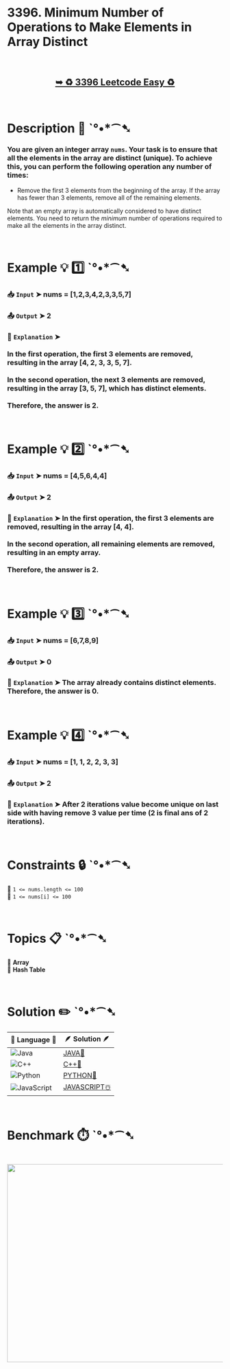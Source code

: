 # 3396. Minimum Number of Operations to Make Elements in Array Distinct

</br>

<h2 align="center"> 

<a href="https://leetcode.com/problems/minimum-number-of-operations-to-make-elements-in-array-distinct/description/?envType=daily-question&envId=2025-04-08"><strong>➥ ♻️ 3396 Leetcode Easy ♻️ </strong></a>
</h2>

</br>

# Description 📜 ˋ°•*⁀➷

### You are given an integer array `nums`. Your task is to ensure that all the elements in the array are distinct (unique). To achieve this, you can perform the following operation any number of times:

- Remove the first 3 elements from the beginning of the array.  If the array has fewer than 3 elements, remove all of the remaining elements.

Note that an empty array is automatically considered to have distinct elements. You need to return the *minimum* number of operations required to make all the elements in the array distinct.

</br>

# Example 💡 1️⃣ ˋ°•*⁀➷

  ### 📥 `Input`  ➤ nums = [1,2,3,4,2,3,3,5,7]

  ### 📤 `Output`  ➤ 2

  ### 🔦 `Explanation`  ➤</br></br>In the first operation, the first 3 elements are removed, resulting in the array [4, 2, 3, 3, 5, 7].</br></br>In the second operation, the next 3 elements are removed, resulting in the array [3, 5, 7], which has distinct elements.</br></br>Therefore, the answer is 2.

</br>

# Example 💡 2️⃣ ˋ°•*⁀➷

  ### 📥 `Input` ➤ nums = [4,5,6,4,4]

  ### 📤 `Output`  ➤ 2

  ### 🔦 `Explanation` ➤ In the first operation, the first 3 elements are removed, resulting in the array [4, 4].</br></br>In the second operation, all remaining elements are removed, resulting in an empty array.</br></br>Therefore, the answer is 2.

</br>

# Example 💡 3️⃣ ˋ°•*⁀➷

  ### 📥 `Input` ➤ nums = [6,7,8,9]

  ### 📤 `Output`  ➤ 0

  ### 🔦 `Explanation`  ➤ The array already contains distinct elements. Therefore, the answer is 0.

</br>

# Example 💡 4️⃣ ˋ°•*⁀➷

   ### 📥 `Input`  ➤ nums = [1, 1, 2, 2, 3, 3]

   ### 📤 `Output`  ➤ 2

   ### 🔦 `Explanation`  ➤ After 2 iterations value become unique on last side with having remove 3 value per time (2 is final ans of 2 iterations).

</br>

# Constraints 🔒 ˋ°•*⁀➷

🔹 `1 <= nums.length <= 100` </br>
🔹 `1 <= nums[i] <= 100` </br>

</br>

# Topics 📋 ˋ°•*⁀➷

🔸 **Array**  </br>
🔸 **Hash Table**  </br>

</br>

# Solution ✏️ ˋ°•*⁀➷

| 📒 Language 📒  | 🪶 Solution 🪶 |
| ------------- | ------------- |
|  ![Java](https://img.shields.io/badge/java-%23ED8B00.svg?style=for-the-badge&logo=openjdk&logoColor=white)  | [JAVA🍁](https://github.com/Prakhar-002/LEETCODE/blob/main/%F0%9F%8D%84%20Daily%20Challenge%202025%20%F0%9F%8D%B3/%F0%9F%94%AC%20Examine%20Thoroughly%20%F0%9F%A7%AC/04%20Apr%20%E2%98%94/08%20-%2004%20-%202025%20---%203396.%20Minimum%20Number%20of%20Operations%20to%20Make%20Elements%20in%20Array%20Distinct%20%E2%98%83%EF%B8%8F%20%F0%9F%8D%81%20%F0%9F%8D%B0%20%F0%9F%8E%B2/%F0%9F%8D%81JAVA%20-%203396.%20Minimum%20Number%20of%20Operations%20t.java) |
|  ![C++](https://img.shields.io/badge/c++-%2300599C.svg?style=for-the-badge&logo=c%2B%2B&logoColor=white)  | [C++🎲](https://github.com/Prakhar-002/LEETCODE/blob/main/%F0%9F%8D%84%20Daily%20Challenge%202025%20%F0%9F%8D%B3/%F0%9F%94%AC%20Examine%20Thoroughly%20%F0%9F%A7%AC/04%20Apr%20%E2%98%94/08%20-%2004%20-%202025%20---%203396.%20Minimum%20Number%20of%20Operations%20to%20Make%20Elements%20in%20Array%20Distinct%20%E2%98%83%EF%B8%8F%20%F0%9F%8D%81%20%F0%9F%8D%B0%20%F0%9F%8E%B2/%F0%9F%8E%B2CPP%20-%203396.%20Minimum%20Number%20of%20Operations%20to%20.cpp)  |
|  ![Python](https://img.shields.io/badge/python-3670A0?style=for-the-badge&logo=python&logoColor=ffdd54)    | [PYTHON🍰](https://github.com/Prakhar-002/LEETCODE/blob/main/%F0%9F%8D%84%20Daily%20Challenge%202025%20%F0%9F%8D%B3/%F0%9F%94%AC%20Examine%20Thoroughly%20%F0%9F%A7%AC/04%20Apr%20%E2%98%94/08%20-%2004%20-%202025%20---%203396.%20Minimum%20Number%20of%20Operations%20to%20Make%20Elements%20in%20Array%20Distinct%20%E2%98%83%EF%B8%8F%20%F0%9F%8D%81%20%F0%9F%8D%B0%20%F0%9F%8E%B2/%F0%9F%8D%B0PYTHON%20-%203396.%20Minimum%20Number%20of%20Operations%20t.py) |
| ![JavaScript](https://img.shields.io/badge/javascript-%23323330.svg?style=for-the-badge&logo=javascript&logoColor=%23F7DF1E)   | [JAVASCRIPT☃️](https://github.com/Prakhar-002/LEETCODE/blob/main/%F0%9F%8D%84%20Daily%20Challenge%202025%20%F0%9F%8D%B3/%F0%9F%94%AC%20Examine%20Thoroughly%20%F0%9F%A7%AC/04%20Apr%20%E2%98%94/08%20-%2004%20-%202025%20---%203396.%20Minimum%20Number%20of%20Operations%20to%20Make%20Elements%20in%20Array%20Distinct%20%E2%98%83%EF%B8%8F%20%F0%9F%8D%81%20%F0%9F%8D%B0%20%F0%9F%8E%B2/%E2%98%83%EF%B8%8FJAVASCRIPT%20-%203396.%20Minimum%20Number%20of%20Operatio.js) |

</br>

# Benchmark ⏱️ ˋ°•*⁀➷

<h1  align="center" >

<img src ="https://github.com/user-attachments/assets/b3b3b3ac-fa7a-413e-97fb-bae16af43e42" width = "700px" height="462px" />

</h1>
